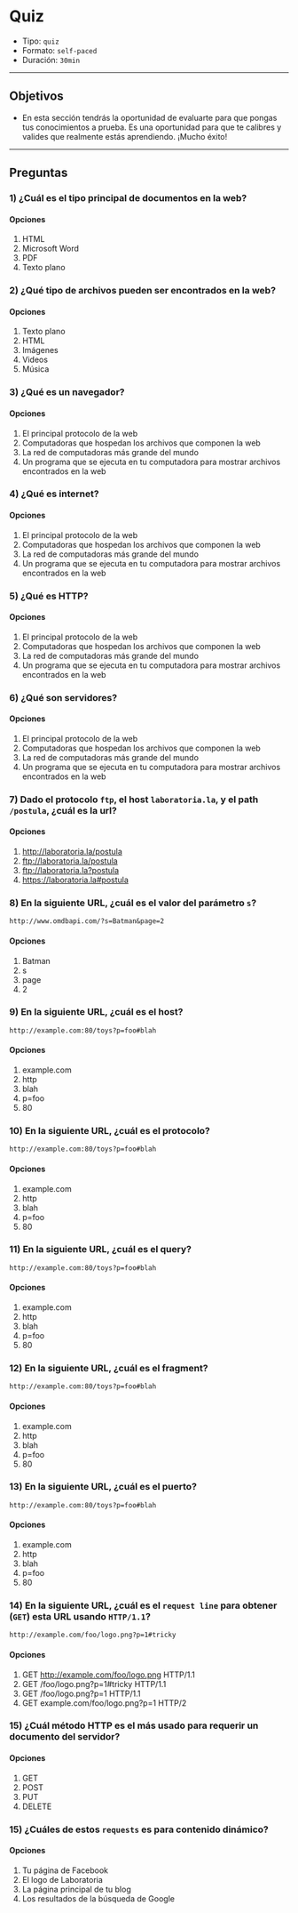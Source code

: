 # Quiz

- Tipo: `quiz`
- Formato: `self-paced`
- Duración: `30min`

***

## Objetivos

- En esta sección tendrás la oportunidad de evaluarte para que pongas tus
  conocimientos a prueba. Es una oportunidad para que te calibres y valides que
  realmente estás aprendiendo. ¡Mucho éxito!

***

## Preguntas

### 1) ¿Cuál es el tipo principal de documentos en la web?

#### Opciones

1. HTML
2. Microsoft Word
3. PDF
4. Texto plano

<solution style="display:none;">1</solution>

### 2) ¿Qué tipo de archivos pueden ser encontrados en la web?

#### Opciones

1. Texto plano
2. HTML
3. Imágenes
4. Videos
5. Música

<solution style="display:none;">1, 2, 3, 4, 5</solution>

### 3) ¿Qué es un navegador?

#### Opciones

1. El principal protocolo de la web
2. Computadoras que hospedan los archivos que componen la web
3. La red de computadoras más grande del mundo 
4. Un programa que se ejecuta en tu computadora para mostrar archivos encontrados
   en la web

<solution style="display:none;">4</solution>

### 4) ¿Qué es internet?

#### Opciones

1. El principal protocolo de la web
2. Computadoras que hospedan los archivos que componen la web
3. La red de computadoras más grande del mundo 
4. Un programa que se ejecuta en tu computadora para mostrar archivos encontrados
   en la web

<solution style="display:none;">3</solution>

### 5) ¿Qué es HTTP?

#### Opciones

1. El principal protocolo de la web
2. Computadoras que hospedan los archivos que componen la web
3. La red de computadoras más grande del mundo 
4. Un programa que se ejecuta en tu computadora para mostrar archivos encontrados
   en la web

<solution style="display:none;">1</solution>

### 6) ¿Qué son servidores?

#### Opciones

1. El principal protocolo de la web
2. Computadoras que hospedan los archivos que componen la web
3. La red de computadoras más grande del mundo 
4. Un programa que se ejecuta en tu computadora para mostrar archivos encontrados
   en la web

<solution style="display:none;">1</solution>

### 7) Dado el protocolo `ftp`, el host `laboratoria.la`, y el path `/postula`, ¿cuál es la url?

#### Opciones

1. http://laboratoria.la/postula
2. ftp://laboratoria.la/postula
3. ftp://laboratoria.la?postula
4. https://laboratoria.la#postula

<solution style="display:none;">2</solution>

### 8) En la siguiente URL, ¿cuál es el valor del parámetro `s`?

`http://www.omdbapi.com/?s=Batman&page=2`

#### Opciones

1. Batman
2. s
3. page
4. 2

<solution style="display:none;">1</solution>

### 9) En la siguiente URL, ¿cuál es el host?

`http://example.com:80/toys?p=foo#blah`

#### Opciones

1. example.com
2. http
3. blah
4. p=foo
5. 80

<solution style="display:none;">1</solution>

### 10) En la siguiente URL, ¿cuál es el protocolo?

`http://example.com:80/toys?p=foo#blah`

#### Opciones

1. example.com
2. http
3. blah
4. p=foo
5. 80

<solution style="display:none;">2</solution>

### 11) En la siguiente URL, ¿cuál es el query?

`http://example.com:80/toys?p=foo#blah`

#### Opciones

1. example.com
2. http
3. blah
4. p=foo
5. 80

<solution style="display:none;">4</solution>

### 12) En la siguiente URL, ¿cuál es el fragment?

`http://example.com:80/toys?p=foo#blah`

#### Opciones

1. example.com
2. http
3. blah
4. p=foo
5. 80

<solution style="display:none;">3</solution>

### 13) En la siguiente URL, ¿cuál es el puerto?

`http://example.com:80/toys?p=foo#blah`

#### Opciones

1. example.com
2. http
3. blah
4. p=foo
5. 80

<solution style="display:none;">5</solution>

### 14) En la siguiente URL, ¿cuál es el `request line` para obtener (`GET`) esta URL usando `HTTP/1.1`?

`http://example.com/foo/logo.png?p=1#tricky`

#### Opciones

1. GET http://example.com/foo/logo.png HTTP/1.1
2. GET /foo/logo.png?p=1#tricky HTTP/1.1
3. GET /foo/logo.png?p=1 HTTP/1.1
4. GET example.com/foo/logo.png?p=1 HTTP/2

<solution style="display:none;">3</solution>

### 15) ¿Cuál método HTTP es el más usado para requerir un documento del servidor?

#### Opciones

1. GET
2. POST
3. PUT
4. DELETE

<solution style="display:none;">1</solution>

### 15) ¿Cuáles de estos `requests` es para contenido dinámico?

#### Opciones

1. Tu página de Facebook
2. El logo de Laboratoria
3. La página principal de tu blog
4. Los resultados de la búsqueda de Google

<solution style="display:none;">1, 3, 4</solution>